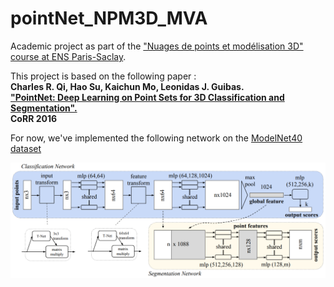 # pointNet_NPM3D_MVA

Academic project as part of the ["Nuages de points et modélisation 3D" course at ENS Paris-Saclay](http://math.ens-paris-saclay.fr/version-francaise/formations/master-mva/contenus-/nuages-de-points-et-modelisation-3d-219052.kjsp?RH=1242430202531).

This project is based on the following paper :  
**Charles R. Qi, Hao Su, Kaichun Mo, Leonidas J. Guibas.   
 ["PointNet: Deep Learning on Point Sets for 3D Classification and Segmentation".](https://arxiv.org/abs/1612.00593)  
CoRR 2016**

For now, we've implemented the following network on the [ModelNet40 dataset](http://modelnet.cs.princeton.edu/)

![Network](/images/network.PNG)
